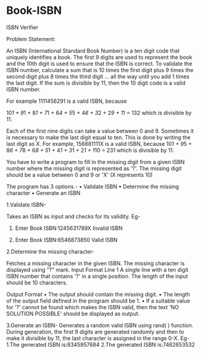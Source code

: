 # Book-ISBN
ISBN Verifier

Problem Statement:
 
An ISBN (International Standard Book Number) is a ten digit code that uniquely identifies a book. The first 9 digits are used to represent the book and the 10th digit is used to ensure that the ISBN is correct. To validate the ISBN number, calculate a sum that is 10 times the first digit plus 9 times the second digit plus 8 times the third digit ... all the way until you add 1 times the last digit. If the sum is divisible by 11, then the 10 digit code is a valid ISBN number. 

For example 1111456291 is a valid ISBN, because

10*1 + 9*1 + 8*1 + 7*1 + 6*4 + 5*5 + 4*6 + 3*2 + 2*9 + 1*1 = 132 which is divisible by 11.

Each of the first nine digits can take a value between 0 and 9. Sometimes it is necessary to make the last digit equal to ten. This is done by writing the last digit as X.
For example, 156881111X is a valid ISBN, because
10*1 + 9*5 + 8*6 + 7*8 + 6*8 + 5*1 + 4*1 + 3*1 + 2*1 + 1*10 = 231 which is divisible by 11.

You have to write a program to fill in the missing digit from a given ISBN number where the missing digit is represented as '?'. The missing digit should be a value between 0 and 9 or 'X' (X represents 10)

The program has 3 options -
•	Validate ISBN
•	Determine the missing character
•	Generate an ISBN

1.Validate ISBN-

Takes an ISBN as input and checks for its validity.
Eg-
1. Enter Book ISBN:1245631789X
   Invalid ISBN

2. Enter Book ISBN:6546873850
   Valid ISBN

2.Determine the missing character-

Fetches a missing character in the given ISBN. The missing character is displayed using "?" mark.
Input Format
Line 1	A single line with a ten digit ISBN number that contains '?' in a single position. The length of the input should be 10 characters.
 
Output Format
•         The output should contain the missing digit.
•         The length of the output field defined in the program should be 1.
•         If a suitable value for '?' cannot be found which makes the ISBN valid, then the text 'NO SOLUTION POSSIBLE' should be displayed as output.
 
3.Generate an ISBN-
Generates a random valid ISBN using rand( ) function. During generation, the first 9 digits are generated randomly and then to make it divisible by 11, the last character is assigned in the range 0-X.
Eg-
1.The generated ISBN is:8345957684
2.The generated ISBN is:7462653532
